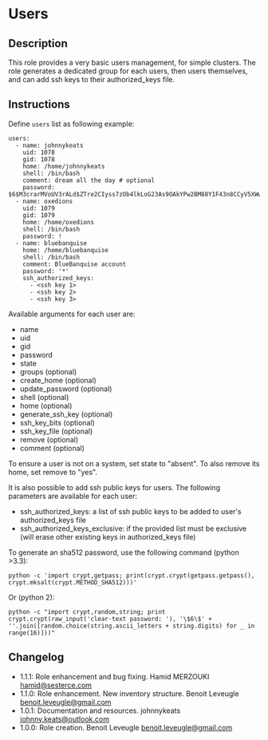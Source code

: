 # Users

## Description

This role provides a very basic users management, for simple clusters.
The role generates a dedicated group for each users, then users themselves, and can add ssh keys to their authorized_keys file.

## Instructions

Define `users` list as following example:

```
users:
  - name: johnnykeats
    uid: 1078
    gid: 1078
    home: /home/johnnykeats
    shell: /bin/bash
    comment: dream all the day # optional
    password: $6$M3crarMVoUV3rALd$ZTre2CIyss7zOb4lkLoG23As9OAkYPw2BM88Y1F43n8CCyV5XWwAYEwBOrS8bcCBIMjIPdJG.ndOfzWyAVR4j0
  - name: oxedions
    uid: 1079
    gid: 1079
    home: /home/oxedions
    shell: /bin/bash
    password: !
  - name: bluebanquise
    home: /home/bluebanquise
    shell: /bin/bash
    comment: BlueBanquise account
    password: '*'
    ssh_authorized_keys:
      - <ssh key 1>
      - <ssh key 2>
      - <ssh key 3>
```

Available arguments for each user are:

* name
* uid
* gid
* password
* state
* groups (optional)
* create_home (optional)
* update_password (optional)
* shell (optional)
* home (optional)
* generate_ssh_key (optional)
* ssh_key_bits (optional)
* ssh_key_file (optional)
* remove (optional)
* comment (optional)

To ensure a user is not on a system, set state to "absent". To also remove its
home, set remove to "yes".

It is also possible to add ssh public keys for users. The following parameters
are available for each user:

* ssh_authorized_keys: a list of ssh public keys to be added to user's authorized_keys file
* ssh_authorized_keys_exclusive: if the provided list must be exclusive (will erase other existing keys in authorized_keys file)

To generate an sha512 password, use the following command (python >3.3):

```
python -c 'import crypt,getpass; print(crypt.crypt(getpass.getpass(), crypt.mksalt(crypt.METHOD_SHA512)))'
```

Or (python 2):

```
python -c "import crypt,random,string; print crypt.crypt(raw_input('clear-text password: '), '\$6\$' + ''.join([random.choice(string.ascii_letters + string.digits) for _ in range(16)]))"
```

## Changelog

* 1.1.1: Role enhancement and bug fixing. Hamid MERZOUKI <hamid@sesterce.com>
* 1.1.0: Role enhancement. New inventory structure. Benoit Leveugle <benoit.leveugle@gmail.com>
* 1.0.1: Documentation and resources. johnnykeats <johnny.keats@outlook.com>
* 1.0.0: Role creation. Benoit Leveugle <benoit.leveugle@gmail.com>

